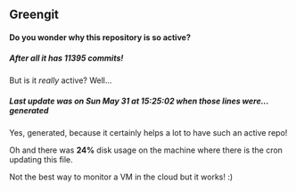 ## Greengit

#### Do you wonder why this repository is so active?

##### After all it has 11395 commits!

But is it *really* active? Well...

##### Last update was on Sun May 31 at 15:25:02 when those lines were... generated

Yes, generated, because it certainly helps a lot to have such an active repo!

Oh and there was **24%** disk usage on the machine
where there is the cron updating this file.

Not the best way to monitor a VM in the cloud but it works! :)
